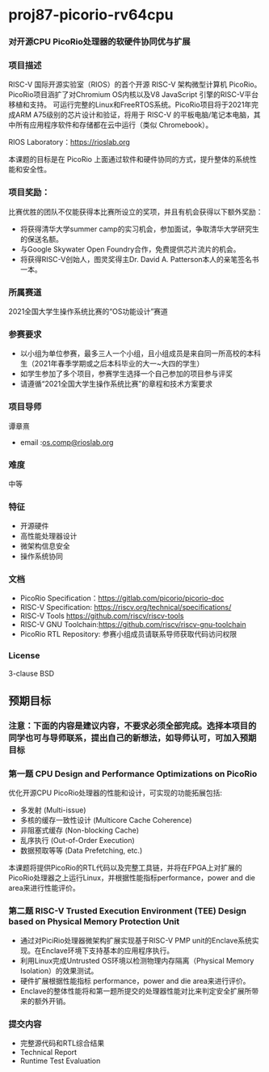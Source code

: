 # proj87-picorio-rv64cpu

### 对开源CPU PicoRio处理器的软硬件协同优与扩展

### 项目描述

RISC-V 国际开源实验室（RIOS）的首个开源 RISC-V 架构微型计算机 PicoRio。PicoRio项目涵扩了对Chromium OS内核以及V8 JavaScript 引擎的RISC-V平台移植和支持。 可运行完整的Linux和FreeRTOS系统。PicoRio项目将于2021年完成ARM A75级别的芯片设计和验证，将用于 RISC-V 的平板电脑/笔记本电脑，其中所有应用程序软件和存储都在云中运行（类似 Chromebook）。

RIOS Laboratory：https://rioslab.org



本课题的目标是在 PicoRio 上面通过软件和硬件协同的方式，提升整体的系统性能和安全性。

### 项目奖励：
比赛优胜的团队不仅能获得本比赛所设立的奖项，并且有机会获得以下额外奖励：
* 将获得清华大学summer camp的实习机会，参加面试，争取清华大学研究生的保送名额。
* 与Google Skywater Open Foundry合作，免费提供芯片流片的机会。
* 将获得RISC-V创始人，图灵奖得主Dr. David A. Patterson本人的亲笔签名书一本。


### 所属赛道

2021全国大学生操作系统比赛的“OS功能设计”赛道



### 参赛要求

- 以小组为单位参赛，最多三人一个小组，且小组成员是来自同一所高校的本科生（2021年春季学期或之后本科毕业的大一~大四的学生）
- 如学生参加了多个项目，参赛学生选择一个自己参加的项目参与评奖
- 请遵循“2021全国大学生操作系统比赛”的章程和技术方案要求



### 项目导师

谭章熹

* email :os.comp@rioslab.org



### 难度

中等

### 特征

* 开源硬件
* 高性能处理器设计
* 微架构信息安全
* 操作系统协同


### 文档

* PicoRio Specification：https://gitlab.com/picorio/picorio-doc
* RISC-V Specification: https://riscv.org/technical/specifications/
* RISC-V Tools https://github.com/riscv/riscv-tools
* RISC-V GNU Toolchain:https://github.com/riscv/riscv-gnu-toolchain
* PicoRio RTL Repository: 参赛小组成员请联系导师获取代码访问权限

### License

3-clause BSD


## 预期目标

### 注意：下面的内容是建议内容，不要求必须全部完成。选择本项目的同学也可与导师联系，提出自己的新想法，如导师认可，可加入预期目标

### 第一题 CPU Design and Performance Optimizations on PicoRio

优化开源CPU PicoRio处理器的性能和设计，可实现的功能拓展包括:
* 多发射 (Multi-issue)
* 多核的缓存一致性设计 (Multicore Cache Coherence)
* 非阻塞式缓存 (Non-blocking Cache)
* 乱序执行 (Out-of-Order Execution)
* 数据预取等等 (Data Prefetching, etc.)

本课题将提供PicoRio的RTL代码以及完整工具链，并将在FPGA上对扩展的PicoRio处理器之上运行Linux，并根据性能指标performance，power and die area来进行性能评价。 


### 第二题 RISC-V Trusted Execution Environment (TEE) Design based on Physical Memory Protection Unit

* 通过对PiciRio处理器微架构扩展实现基于RISC-V PMP unit的Enclave系统实现。在Enclave环境下支持基本的应用程序执行。
* 利用Linux完成Untrusted OS环境以检测物理内存隔离（Physical Memory Isolation）的效果测试。
* 硬件扩展根据性能指标 performance，power and die area来进行评价。
* Enclave的整体性能将和第一题所提交的处理器性能对比来判定安全扩展所带来的额外开销。

### 提交内容
* 完整源代码和RTL综合结果
* Technical Report
* Runtime Test Evaluation

